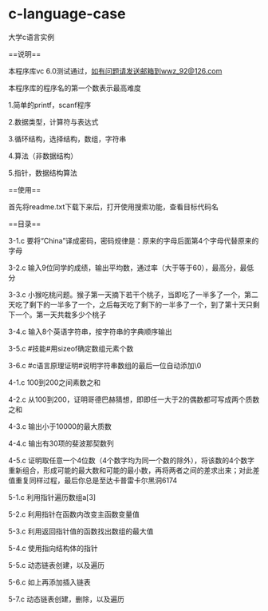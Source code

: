 c-language-case
===============

大学c语言实例

==说明==

本程序库vc 6.0测试通过，如有问题请发送邮箱到wwz_92@126.com


本程序库的程序名的第一个数表示最高难度

1.简单的printf，scanf程序

2.数据类型，计算符与表达式

3.循环结构，选择结构，数组，字符串

4.算法（非数据结构）

5.指针，数据结构算法


==使用==

首先将readme.txt下载下来后，打开使用搜索功能，查看目标代码名

==目录==

3-1.c 要将“China”译成密码，密码规律是：原来的字母后面第4个字母代替原来的字母

3-2.c 输入9位同学的成绩，输出平均数，通过率（大于等于60），最高分，最低分

3-3.c 小猴吃桃问题。猴子第一天摘下若干个桃子，当即吃了一半多了一个，第二天吃了剩下的一半多了一个，之后每天吃了剩下的一半多了一个，到了第十天只剩下一个。第一天共栽多少个桃子
      
3-4.c 输入8个英语字符串，按字符串的字典顺序输出

3-5.c #技能#用sizeof确定数组元素个数

3-6.c #c语言原理证明#说明字符串数组的最后一位自动添加\0


4-1.c 100到200之间素数之和

4-2.c 从100到200，证明哥德巴赫猜想，即即任一大于2的偶数都可写成两个质数之和

4-3.c 输出小于10000的最大质数

4-4.c 输出有30项的斐波那契数列

4-5.c 证明取任意一个4位数（4个数字均为同一个数的除外），将该数的4个数字重新组合，形成可能的最大数和可能的最小数，再将两者之间的差求出来；对此差值重复同样过程，最后你总是至达卡普雷卡尔黑洞6174



5-1.c 利用指针遍历数组a[3]

5-2.c 利用指针在函数内改变主函数变量值

5-3.c 利用返回指针值的函数找出数组的最大值

5-4.c 使用指向结构体的指针

5-5.c 动态链表创建，以及遍历

5-6.c 如上再添加插入链表

5-7.c 动态链表创建，删除，以及遍历
